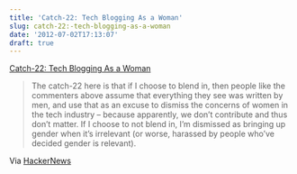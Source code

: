 ```yaml
---
title: 'Catch-22: Tech Blogging As a Woman'
slug: catch-22:-tech-blogging-as-a-woman
date: '2012-07-02T17:13:07'
draft: true
---
```


[Catch-22: Tech Blogging As a Woman](http://codingkilledthecat.wordpress.com/2012/07/01/catch-22-tech-blogging-as-a-woman/)

> The catch-22 here is that if I choose to blend in, then people like the commenters above assume that everything they see was written by men, and use that as an excuse to dismiss the concerns of women in the tech industry – because apparently, we don’t contribute and thus don’t matter. If I choose to not blend in, I’m dismissed as bringing up gender when it’s irrelevant (or worse, harassed by people who’ve decided gender is relevant).

Via [HackerNews](http://news.ycombinator.com/item?id=4187121)

<!--more-->

